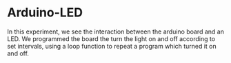 # Arduino-LED
In this experiment, we see the interaction between the arduino board and an LED. We programmed the board the turn the light on and off according to set intervals, using a loop function to repeat a program which turned it on and off.
